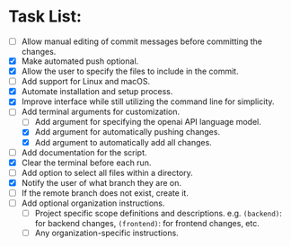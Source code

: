 # Task List:

- [ ] Allow manual editing of commit messages before committing the changes.
- [x] Make automated push optional.
- [x] Allow the user to specify the files to include in the commit.
- [ ] Add support for Linux and macOS.
- [x] Automate installation and setup process.
- [x] Improve interface while still utilizing the command line for simplicity.
- [ ] Add terminal arguments for customization.
  - [ ] Add argument for specifying the openai API language model.
  - [x] Add argument for automatically pushing changes.
  - [x] Add argument to automatically add all changes.
- [ ] Add documentation for the script.
- [x] Clear the terminal before each run.
- [ ] Add option to select all files within a directory.
- [x] Notify the user of what branch they are on.
- [ ] If the remote branch does not exist, create it.
- [ ] Add optional organization instructions.
  - [ ] Project specific scope definitions and descriptions. e.g. `(backend)`: for backend changes, `(frontend)`: for frontend changes, etc.
  - [ ] Any organization-specific instructions.